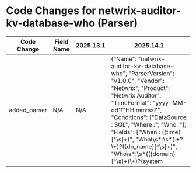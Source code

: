 # Code Changes for netwrix-auditor-kv-database-who (Parser)

| Code Change | Field Name | 2025.13.1 | 2025.14.1 |
|-------------|------------|-----------|------------|
| added_parser | N/A | N/A | {"Name": "netwrix-auditor-kv-database-who", "ParserVersion": "v1.0.0", "Vendor": "Netwrix", "Product": "Netwrix Auditor", "TimeFormat": "yyyy-MM-dd'T'HH:mm:ssZ", "Conditions": ["DataSource : SQL", "Where :", "Who :"], "Fields": ["When : ({time}[^\s]+)", "What\s*:\s*(.+?\\+)?({db_name}[^\s]+)", "Who\s*:\s*(({domain}[^\s]+)\\+)?(system|({user}[\w\.\-\!\#\^\~]{1,40}\$?))", "Where\s*:\s*({dest_host}[\w\-.]+)", "Workstation\s*:\s*(|({src_ip}((([0-9a-fA-F.]{0,4}):{1,2}){1,7}([0-9a-fA-F]){0,4})|(((25[0-5]|(2[0-4]|1\d|[0-9]|)\d)\.?\b){4}))(:({src_port}\d+))?)\s*Details\s*:", "ObjectType\s*:\s*({additional_info}.+?)\s*\w+\s*:\s*", "Device name:\s*\\"*({service_name}[^\\",\s]+)", "Message\s*:\s*({result_reason}.+?)\s*\w+\s*:", "DataSource\s*:\s*({app}.+?)\s*\w+\s*:", "Application name:\s*({app}.+?)\s*$"]} |